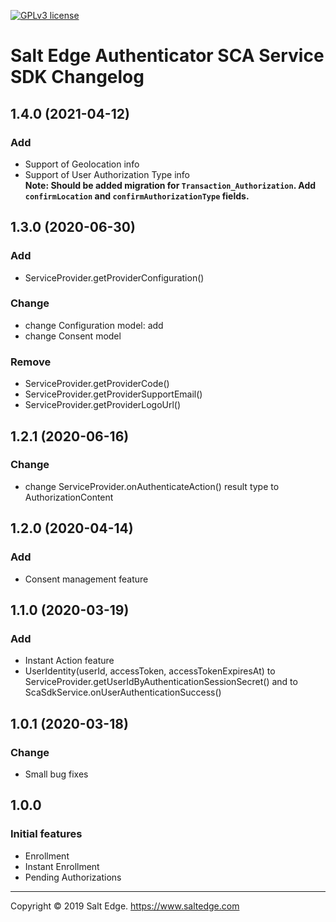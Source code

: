 [![GPLv3 license](https://img.shields.io/badge/License-GPLv3-blue.svg)](http://perso.crans.org/besson/LICENSE.html)
# Salt Edge Authenticator SCA Service SDK Changelog

## 1.4.0 (2021-04-12)
### Add
* Support of Geolocation info  
* Support of User Authorization Type info  
**Note: Should be added migration for `Transaction_Authorization`. Add `confirmLocation` and `confirmAuthorizationType` fields.**  

## 1.3.0 (2020-06-30)
### Add 
* ServiceProvider.getProviderConfiguration()

### Change
* change Configuration model: add 
* change Consent model

### Remove
* ServiceProvider.getProviderCode()
* ServiceProvider.getProviderSupportEmail()
* ServiceProvider.getProviderLogoUrl()

## 1.2.1 (2020-06-16)
### Change
* change ServiceProvider.onAuthenticateAction() result type to AuthorizationContent

## 1.2.0 (2020-04-14)
### Add
* Consent management feature

## 1.1.0 (2020-03-19)
### Add
* Instant Action feature
* UserIdentity(userId, accessToken, accessTokenExpiresAt) to ServiceProvider.getUserIdByAuthenticationSessionSecret() and to ScaSdkService.onUserAuthenticationSuccess() 

## 1.0.1 (2020-03-18)
### Change
* Small bug fixes

## 1.0.0
### Initial features
- Enrollment
- Instant Enrollment
- Pending Authorizations
  
----
Copyright © 2019 Salt Edge. https://www.saltedge.com  
